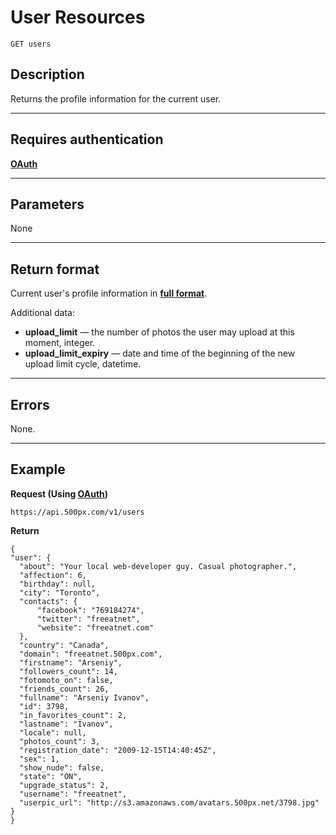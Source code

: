 # User Resources

    GET users

## Description
Returns the profile information for the current user.

***

## Requires authentication
**[OAuth][]**

***

## Parameters
None

***

## Return format
Current user's profile information in **[full format][]**. 

Additional data:

- **upload_limit** — the number of photos the user may upload at this moment, integer.
- **upload_limit_expiry** — date and time of the beginning of the new upload limit cycle, datetime.

***

## Errors
None.

***

## Example
**Request (Using [OAuth][])**

    https://api.500px.com/v1/users

**Return**

    {
    "user": {
      "about": "Your local web-developer guy. Casual photographer.", 
      "affection": 6, 
      "birthday": null, 
      "city": "Toronto", 
      "contacts": {
          "facebook": "769184274", 
          "twitter": "freeatnet", 
          "website": "freeatnet.com"
      }, 
      "country": "Canada", 
      "domain": "freeatnet.500px.com", 
      "firstname": "Arseniy", 
      "followers_count": 14, 
      "fotomoto_on": false, 
      "friends_count": 26, 
      "fullname": "Arseniy Ivanov", 
      "id": 3798, 
      "in_favorites_count": 2, 
      "lastname": "Ivanov", 
      "locale": null, 
      "photos_count": 3, 
      "registration_date": "2009-12-15T14:40:45Z", 
      "sex": 1, 
      "show_nude": false, 
      "state": "ON", 
      "upgrade_status": 2, 
      "username": "freeatnet", 
      "userpic_url": "http://s3.amazonaws.com/avatars.500px.net/3798.jpg"
    }
    }

[OAuth]: https://github.com/500px/api-documentation/tree/master/authentication
[full format]: https://github.com/500px/api-documentation/blob/master/basics/formats_and_terms.md#full-format